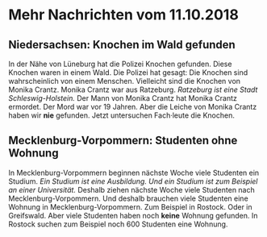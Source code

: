 # Mehr Nachrichten vom 11.10.2018


## Niedersachsen:  Knochen im Wald gefunden
In der Nähe von Lüneburg hat die Polizei Knochen gefunden. Diese Knochen waren in einem Wald. Die Polizei hat gesagt: Die Knochen sind wahrscheinlich von einem Menschen. Vielleicht sind die Knochen von Monika Crantz. Monika Crantz war aus Ratzeburg. 
*Ratzeburg ist eine Stadt Schleswig-Holstein.* Der Mann von Monika Crantz hat Monika Crantz ermordet. Der Mord war vor 19 Jahren. Aber die Leiche von Monika Crantz haben wir **nie** gefunden. Jetzt untersuchen Fach·leute die Knochen. 

## Mecklenburg-Vorpommern: Studenten ohne Wohnung
In Mecklenburg-Vorpommern beginnen nächste Woche viele Studenten ein Studium. 
*Ein Studium ist eine Ausbildung.* 
*Und ein Studium ist zum Beispiel an einer Universität.* Deshalb ziehen nächste Woche viele Studenten nach Mecklenburg-Vorpommern. Und deshalb brauchen viele Studenten eine Wohnung in Mecklenburg-Vorpommern. Zum Beispiel in Rostock. Oder in Greifswald. Aber viele Studenten haben noch **keine** Wohnung gefunden. In Rostock suchen zum Beispiel noch 600 Studenten eine Wohnung. 
